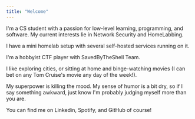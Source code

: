 ```yaml
---
title: "Welcome"
---
```


I'm a CS student with a passion for low-level learning, programming, and software. My current interests lie in Network Security and HomeLabbing. 

I have a mini homelab setup with several self-hosted services running on it.  

I'm a hobbyist CTF player with SavedByTheShell Team. 

I like exploring cities, or sitting at home and binge-watching movies (I can bet on any Tom Cruise's movie any day of the week!).

My superpower is killing the mood. My sense of humor is a bit dry, so if I say something awkward, just know I'm probably judging myself more than you are. 

You can find me on Linkedin, Spotify, and GitHub of course! 


